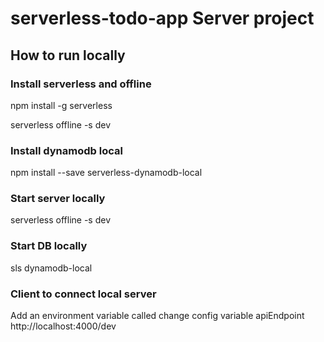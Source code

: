 # serverless-todo-app Server project

## How to run locally

### Install serverless and offline

npm install -g serverless

serverless offline -s dev

### Install dynamodb local

npm install --save serverless-dynamodb-local

### Start server locally

serverless offline -s dev

### Start DB locally

sls dynamodb-local

### Client to connect local server

Add an environment variable called 
change config variable apiEndpoint
http://localhost:4000/dev
